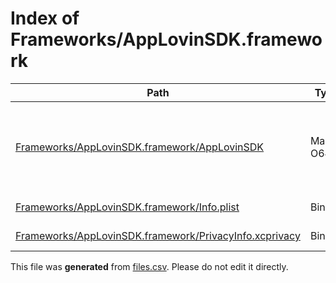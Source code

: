 # Index of Frameworks/AppLovinSDK.framework

| Path | Type | Size | Format | Language | DiE Info | Notes | Hash |
| --- | --- | --- | --- | --- | --- | --- | --- |
| [Frameworks/AppLovinSDK.framework/AppLovinSDK](./Frameworks/AppLovinSDK.framework/AppLovinSDK) | Mach-O64 | 5420480 |  |  | Operation system: iOS(11.0.0)[ARM64, 64-bit, DYLIB]\nLibrary: WebKit |  | 73447e0d2655c2ffcc71e0eed5026d219c80244325aca892e0df0a06f63d1462 |
| [Frameworks/AppLovinSDK.framework/Info.plist](./Frameworks/AppLovinSDK.framework/Info.plist) | Binary | 1532 | plain text[LF] | XML(1.0) |  |  | e2844c6eb1aa2679953a93a2e7e3f15eca34a83588c302c4f398e415f3caf702 |
| [Frameworks/AppLovinSDK.framework/PrivacyInfo.xcprivacy](./Frameworks/AppLovinSDK.framework/PrivacyInfo.xcprivacy) | Binary | 511 | plain text[LF] | XML(1.0) |  |  | 80e38881dbfb3b165f9ef35cfa43b28eac00d5b18058a127588c294193841c9f |


This file was **generated** from [files.csv](../../../../../../../../../../files.csv). Please do not edit it directly.
